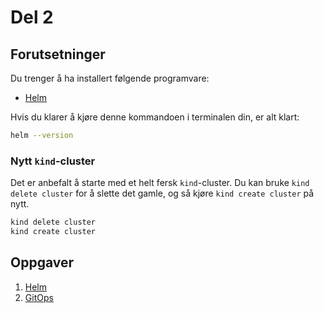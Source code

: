 # Del 2

## Forutsetninger

Du trenger å ha installert følgende programvare:

- [Helm](https://helm.sh/docs/intro/install)

Hvis du klarer å kjøre denne kommandoen i terminalen din, er alt klart:

```bash
helm --version
```

### Nytt `kind`-cluster

Det er anbefalt å starte med et helt fersk `kind`-cluster.
Du kan bruke `kind delete cluster` for å slette det gamle, og så kjøre `kind create cluster` på nytt.

```bash
kind delete cluster
kind create cluster
```

## Oppgaver

1. [Helm](helm.md)
2. [GitOps](gitops.md)
